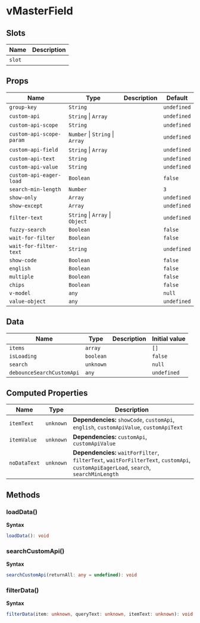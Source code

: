 # vMasterField

## Slots

| Name   | Description |
| ------ | ----------- |
| `slot` | &nbsp;      |

## Props

| Name                     | Type                                    | Description | Default     |
| ------------------------ | --------------------------------------- | ----------- | ----------- |
| `group-key`              | `String`                                |             | `undefined` |
| `custom-api`             | `String` &#124; `Array`                 |             | `undefined` |
| `custom-api-scope`       | `String`                                |             | `undefined` |
| `custom-api-scope-param` | `Number` &#124; `String` &#124; `Array` |             | `undefined` |
| `custom-api-field`       | `String` &#124; `Array`                 |             | `undefined` |
| `custom-api-text`        | `String`                                |             | `undefined` |
| `custom-api-value`       | `String`                                |             | `undefined` |
| `custom-api-eager-load`  | `Boolean`                               |             | `false`     |
| `search-min-length`      | `Number`                                |             | `3`         |
| `show-only`              | `Array`                                 |             | `undefined` |
| `show-except`            | `Array`                                 |             | `undefined` |
| `filter-text`            | `String` &#124; `Array` &#124; `Object` |             | `undefined` |
| `fuzzy-search`           | `Boolean`                               |             | `false`     |
| `wait-for-filter`        | `Boolean`                               |             | `false`     |
| `wait-for-filter-text`   | `String`                                |             | `undefined` |
| `show-code`              | `Boolean`                               |             | `false`     |
| `english`                | `Boolean`                               |             | `false`     |
| `multiple`               | `Boolean`                               |             | `false`     |
| `chips`                  | `Boolean`                               |             | `false`     |
| `v-model`                | `any`                                   |             | `null`      |
| `value-object`           | `any`                                   |             | `undefined` |

## Data

| Name                      | Type      | Description | Initial value |
| ------------------------- | --------- | ----------- | ------------- |
| `items`                   | `array`   |             | `[]`          |
| `isLoading`               | `boolean` |             | `false`       |
| `search`                  | `unknown` |             | `null`        |
| `debounceSearchCustomApi` | `any`     |             | `undefined`   |

## Computed Properties

| Name         | Type      | Description                                                                                                                          |
| ------------ | --------- | ------------------------------------------------------------------------------------------------------------------------------------ |
| `itemText`   | `unknown` | **Dependencies:** `showCode`, `customApi`, `english`, `customApiValue`, `customApiText`                                              |
| `itemValue`  | `unknown` | **Dependencies:** `customApi`, `customApiValue`                                                                                      |
| `noDataText` | `unknown` | **Dependencies:** `waitForFilter`, `filterText`, `waitForFilterText`, `customApi`, `customApiEagerLoad`, `search`, `searchMinLength` |

## Methods

### loadData()

**Syntax**

```typescript
loadData(): void
```

### searchCustomApi()

**Syntax**

```typescript
searchCustomApi(returnAll: any = undefined): void
```

### filterData()

**Syntax**

```typescript
filterData(item: unknown, queryText: unknown, itemText: unknown): void
```
